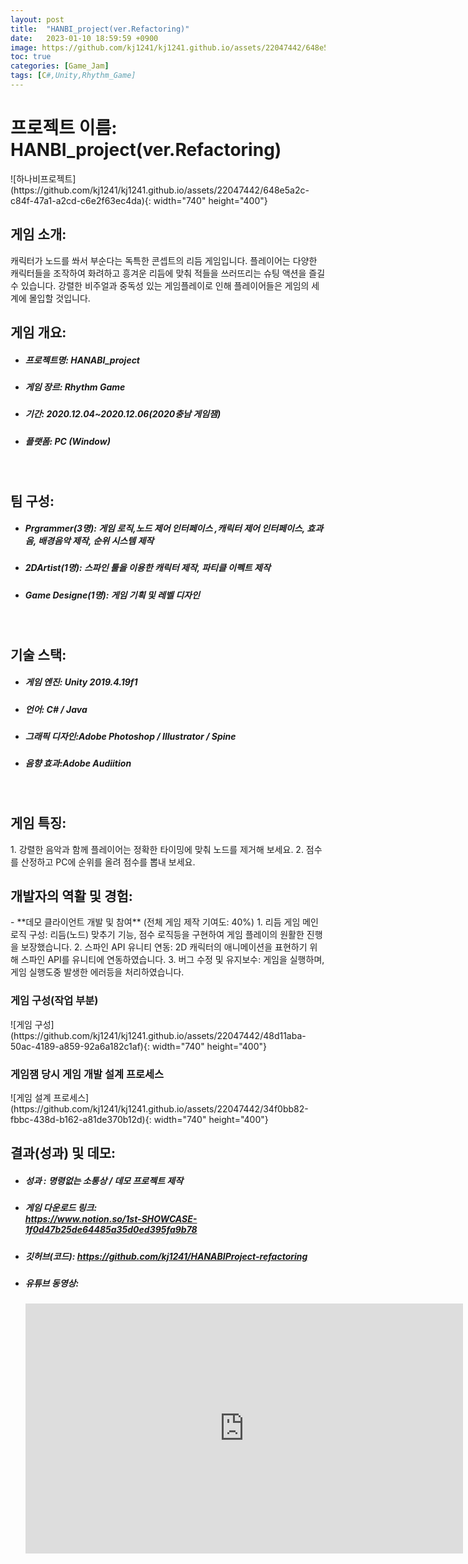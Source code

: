 ```yaml
---
layout: post
title:  "HANBI_project(ver.Refactoring)"
date:   2023-01-10 18:59:59 +0900
image: https://github.com/kj1241/kj1241.github.io/assets/22047442/648e5a2c-c84f-47a1-a2cd-c6e2f63ec4da
toc: true
categories: [Game_Jam]
tags: [C#,Unity,Rhythm_Game]
---
```


<h1><yellow1_h1>프로젝트 이름: HANBI_project(ver.Refactoring) </yellow1_h1></h1>
![하나비프로젝트](https://github.com/kj1241/kj1241.github.io/assets/22047442/648e5a2c-c84f-47a1-a2cd-c6e2f63ec4da){: width="740" height="400"}


<br>
<h2><yellow1_h2> 게임 소개: </yellow1_h2></h2>
캐릭터가 노드를 쏴서 부순다는 독특한 콘셉트의 리듬 게임입니다. 
플레이어는 다양한 캐릭터들을 조작하여 화려하고 흥겨운 리듬에 맞춰 적들을 쓰러뜨리는 슈팅 액션을 즐길 수 있습니다. 
강렬한 비주얼과 중독성 있는 게임플레이로 인해 플레이어들은 게임의 세계에 몰입할 것입니다.

<br>
<h2><yellow1_h2> 게임 개요: </yellow1_h2></h2><ul>
<li><h5><yellow1_h5>프로젝트명:</yellow1_h5><span>  HANABI_project</span></h5></li>
<li><h5><yellow1_h5>게임 장르:</yellow1_h5><span>  Rhythm Game</span></h5></li>
<li><h5><yellow1_h5>기간:</yellow1_h5><span> 2020.12.04~2020.12.06(2020충남 게임잼)</span></h5></li>
<li><h5><yellow1_h5>플랫폼:</yellow1_h5><span>  PC (Window)</span></h5></li></ul>


<br>
<h2><yellow1_h2> 팀 구성: </yellow1_h2></h2><ul>
<li><h5><yellow1_h5>Prgrammer(3명):</yellow1_h5><span>  게임 로직,노드 제어 인터페이스 ,캐릭터 제어 인터페이스, 효과음, 배경음악 제작, 순위 시스템 제작 </span></h5></li>
<li><h5><yellow1_h5>2DArtist(1명):</yellow1_h5><span>  스파인 툴을 이용한 캐릭터 제작, 파티클 이펙트 제작</span></h5></li>
<li><h5><yellow1_h5>Game Designe(1명):</yellow1_h5><span> 게임 기획 및 레벨 디자인</span></h5></li></ul>

<br>
<h2><yellow1_h2> 기술 스택: </yellow1_h2></h2><ul>
<li><h5><yellow1_h5>게임 엔진:</yellow1_h5><span> Unity 2019.4.19f1</span></h5></li>
<li><h5><yellow1_h5>언어:</yellow1_h5><span> C# / Java</span></h5></li>
<li><h5><yellow1_h5>그래픽 디자인:</yellow1_h5><span>Adobe Photoshop / Illustrator / Spine</span></h5></li>
<li><h5><yellow1_h5>음향 효과:</yellow1_h5><span>Adobe Audiition </span></h5></li></ul>

<br>
<h2 ><yellow1_h2> 게임 특징: </yellow1_h2></h2>
1. 강렬한 음악과 함께 플레이어는 정확한 타이밍에 맞춰 노드를 제거해 보세요.
2. 점수를 산정하고 PC에 순위를 올려 점수를 뽑내 보세요.

<br>
<h2><yellow1_h2> 개발자의 역활 및 경험: </yellow1_h2></h2>
- **데모 클라이언트 개발 및 참여** <span><red1_error>(전체 게임 제작 기여도: 40%)</red1_error></span>
    1. 리듬 게임 메인 로직 구성:  리듬(노드) 맞추기 기능, 점수 로직등을 구현하여 게임 플레이의 원활한 진행을 보장했습니다.
    2. 스파인 API 유니티 연동: 2D 캐릭터의 애니메이션을 표현하기 위해 스파인 API를 유니티에 연동하였습니다.
    3. 버그 수정 및 유지보수: 게임을 실행하며, 게임 실행도중 발생한 에러등을 처리하였습니다.

<br>
<h3><yellow1_h3>게임 구성(작업 부분)</yellow1_h3></h3>
![게임 구성](https://github.com/kj1241/kj1241.github.io/assets/22047442/48d11aba-50ac-4189-a859-92a6a182c1af){: width="740" height="400"}

<br>
<h3><yellow1_h3>게임잼 당시 게임 개발 설계 프로세스</yellow1_h3></h3>
![게임 설계 프로세스](https://github.com/kj1241/kj1241.github.io/assets/22047442/34f0bb82-fbbc-438d-b162-a81de370b12d){: width="740" height="400"}


<br>
<h2><yellow1_h2> 결과(성과) 및 데모: </yellow1_h2></h2>
<ul>
<li><h5><yellow1_h5>성과 :</yellow1_h5><span> 명령없는 소통상 / 데모 프로젝트 제작 </span></h5></li>
<li><h5><yellow1_h5>게임 다운로드 링크:</yellow1_h5><span>
<a href="https://www.notion.so/1st-SHOWCASE-1f0d47b25de64485a35d0ed395fa9b78"><br>https://www.notion.so/1st-SHOWCASE-1f0d47b25de64485a35d0ed395fa9b78</a> </span></h5></li>
<li><h5><yellow1_h5>깃허브(코드):</yellow1_h5><span> 
<a href="https://github.com/kj1241/HANABIProject-refactoring">https://github.com/kj1241/HANABIProject-refactoring</a> </span></h5></li>
<li><h5><yellow1_h5>유튜브 동영상:</yellow1_h5></h5> 
<iframe width="700" height="400" src="https://www.youtube.com/embed/YMq3jkKQHYY" title="HANABI_Project" frameborder="0" allow="accelerometer; autoplay; clipboard-write; encrypted-media; gyroscope; picture-in-picture; web-share" allowfullscreen></iframe>
</li></ul>
<br>






